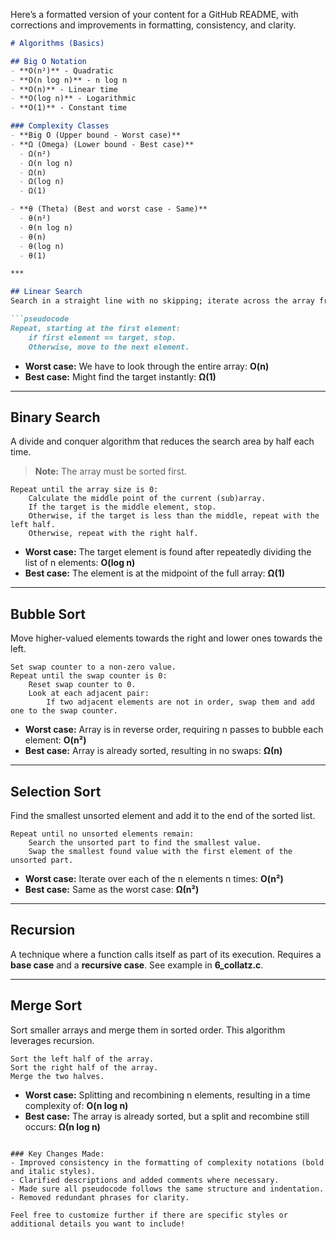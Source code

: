 Here’s a formatted version of your content for a GitHub README, with corrections and improvements in formatting, consistency, and clarity.

```markdown
# Algorithms (Basics)

## Big O Notation
- **O(n²)** - Quadratic
- **O(n log n)** - n log n
- **O(n)** - Linear time
- **O(log n)** - Logarithmic
- **O(1)** - Constant time

### Complexity Classes
- **Big O (Upper bound - Worst case)**
- **Ω (Omega) (Lower bound - Best case)**
  - Ω(n²)
  - Ω(n log n)
  - Ω(n)
  - Ω(log n)
  - Ω(1)

- **θ (Theta) (Best and worst case - Same)**
  - θ(n²)
  - θ(n log n)
  - θ(n)
  - θ(log n)
  - θ(1)

***

## Linear Search
Search in a straight line with no skipping; iterate across the array from left to right.

```pseudocode
Repeat, starting at the first element:
    if first element == target, stop.
    Otherwise, move to the next element.
```

- **Worst case:** We have to look through the entire array: **O(n)**
- **Best case:** Might find the target instantly: **Ω(1)**

***

## Binary Search
A divide and conquer algorithm that reduces the search area by half each time. 

> **Note:** The array must be sorted first.

```pseudocode
Repeat until the array size is 0:
    Calculate the middle point of the current (sub)array.
    If the target is the middle element, stop.
    Otherwise, if the target is less than the middle, repeat with the left half.
    Otherwise, repeat with the right half.
```

- **Worst case:** The target element is found after repeatedly dividing the list of n elements: **O(log n)**
- **Best case:** The element is at the midpoint of the full array: **Ω(1)**

***

## Bubble Sort
Move higher-valued elements towards the right and lower ones towards the left.

```pseudocode
Set swap counter to a non-zero value.
Repeat until the swap counter is 0:
    Reset swap counter to 0.
    Look at each adjacent pair:
        If two adjacent elements are not in order, swap them and add one to the swap counter.
```

- **Worst case:** Array is in reverse order, requiring n passes to bubble each element: **O(n²)**
- **Best case:** Array is already sorted, resulting in no swaps: **Ω(n)**

***

## Selection Sort
Find the smallest unsorted element and add it to the end of the sorted list.

```pseudocode
Repeat until no unsorted elements remain:
    Search the unsorted part to find the smallest value.
    Swap the smallest found value with the first element of the unsorted part.
```

- **Worst case:** Iterate over each of the n elements n times: **O(n²)**
- **Best case:** Same as the worst case: **Ω(n²)**

***

## Recursion
A technique where a function calls itself as part of its execution. Requires a **base case** and a **recursive case**. See example in **6_collatz.c**.

***

## Merge Sort
Sort smaller arrays and merge them in sorted order. This algorithm leverages recursion.

```pseudocode
Sort the left half of the array.
Sort the right half of the array.
Merge the two halves.
```

- **Worst case:** Splitting and recombining n elements, resulting in a time complexity of: **O(n log n)**
- **Best case:** The array is already sorted, but a split and recombine still occurs: **Ω(n log n)**
```

### Key Changes Made:
- Improved consistency in the formatting of complexity notations (bold and italic styles).
- Clarified descriptions and added comments where necessary.
- Made sure all pseudocode follows the same structure and indentation.
- Removed redundant phrases for clarity. 

Feel free to customize further if there are specific styles or additional details you want to include!
